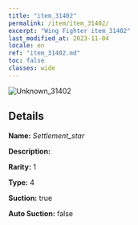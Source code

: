 ```yaml
---
title: "item_31402"
permalink: /item/item_31402/
excerpt: "Wing Fighter item_31402"
last_modified_at: 2023-11-04
locale: en
ref: "item_31402.md"
toc: false
classes: wide
---
```



 ![Unknown_31402](/images/item/Settlement_star_p.png)



## Details

 **Name:** *Settlement_star* 

 **Description:** 

 **Rarity:** 1 

 **Type:** 4 

 **Suction:** true 

 **Auto Suction:** false 


